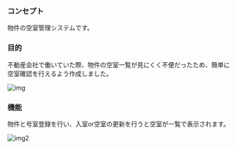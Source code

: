 
### コンセプト
物件の空室管理システムです。


### 目的
不動産会社で働いていた際、物件の空室一覧が見にくく不便だったため、簡単に空室確認を行えるよう作成しました。

![img](https://user-images.githubusercontent.com/99856020/167246165-9179cca0-34df-4dd3-84ea-56037ec025f7.jpg)


### 機能

物件と号室登録を行い、入室or空室の更新を行うと空室が一覧で表示されます。

![img2](https://user-images.githubusercontent.com/99856020/167246964-3c08d574-65e2-4c22-ac0a-b73d74659c44.jpg)

